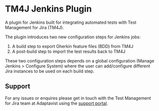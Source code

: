# TM4J Jenkins Plugin

A plugin for Jenkins built for integrating automated tests with Test Management for Jira (TM4J).  

The plugin introduces two new configuration steps for Jenkins jobs:
1) A build step to export Gherkin feature files (BDD) from TM4J
1) A post-build step to import the test results back to TM4J

These two configuration steps depends on a global configuration (Manage Jenkins > Configure System)
where the user can add/configure different Jira instances to be used on each build step.

## Support

For any issues or enquires please get in touch with the Test Management for Jira team at Adaptavist using the [support portal](https://productsupport.adaptavist.com/servicedesk/customer/portal/27).
